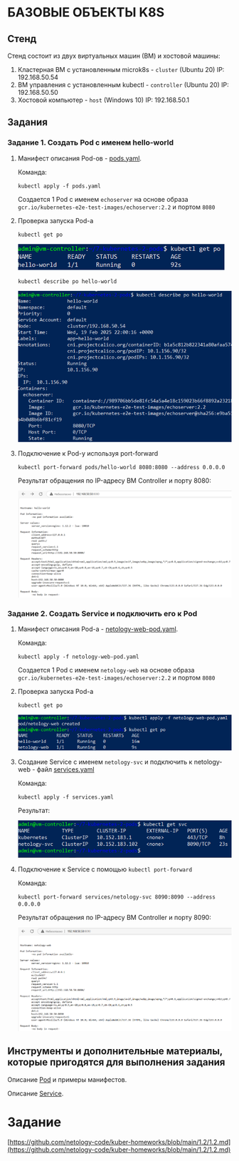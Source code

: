 # БАЗОВЫЕ ОБЪЕКТЫ K8S

## Стенд

Стенд состоит из двух виртуальных машин (ВМ) и хостовой машины:
1. Кластерная ВМ с установленным microk8s - `cluster` (Ubuntu 20) IP: 192.168.50.54
2. ВМ управления с установленным kubectl - `controller` (Ubuntu 20) IP: 192.168.50.50
3. Хостовой компьютер - `host` (Windows 10) IP: 192.168.50.1

## Задания

### Задание 1. Создать Pod с именем hello-world

1. Манифест описания Pod-ов - [pods.yaml](pods.yaml).

	Команда:
	```
	kubectl apply -f pods.yaml
	``` 
	
	Создается 1 Pod с именем `echoserver` на основе образа `gcr.io/kubernetes-e2e-test-images/echoserver:2.2` и портом `8080`

2. Проверка запуска Pod-а

	```
	kubectl get po
	```
	
	![Результаты создания Pod-а](images/kubectl_pods_01.png)

	```
	kubectl describe po hello-world
	```

	![Подробная информация Pod-а 'hello-world'](images/kubectl_pods_02.png)


3. Подключение к Pod-у используя port-forward

	```
	kubectl port-forward pods/hello-world 8080:8080 --address 0.0.0.0
	```

	Результат обращения по IP-адресу ВМ Controller и порту 8080:
	
	![Результат обращения Controller:8080](images/kubectl_portforward_01.png)


### Задание 2. Создать Service и подключить его к Pod

1. Манифест описания Pod-а - [netology-web-pod.yaml](netology-web-pod.yaml).
   
	Команда:
	```
	kubectl apply -f netology-web-pod.yaml
	``` 
	
	Создается 1 Pod с именем `netology-web` на основе образа `gcr.io/kubernetes-e2e-test-images/echoserver:2.2` и портом `8080`

2. Проверка запуска Pod-а

	```
	kubectl get po
	```
	
	![Результаты создания Pod-ов](images/kubectl_pods_03.png)

3. Создание Service с именем `netology-svc` и подключить к netology-web - файл [services.yaml](services.yaml)
	
	Команда:
	
	```
	kubectl apply -f services.yaml
	```

	Результат:
	
	![Результаты создания Service](images/kubectl_services_01.png)

4. Подключение к Service с помощью `kubectl port-forward`

	Команда:
	```
	kubectl port-forward services/netology-svc 8090:8090 --address 0.0.0.0
	```

	Результат обращения по IP-адресу ВМ Controller и порту 8090:
	
	![Результат обращения Controller:8090](images/kubectl_portforward_02.png)


## Инструменты и дополнительные материалы, которые пригодятся для выполнения задания

Описание [Pod](https://kubernetes.io/docs/concepts/workloads/pods/) и примеры манифестов.

Описание [Service](https://kubernetes.io/docs/concepts/services-networking/service/).


# Задание

[https://github.com/netology-code/kuber-homeworks/blob/main/1.2/1.2.md](https://github.com/netology-code/kuber-homeworks/blob/main/1.2/1.2.md)
